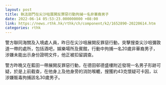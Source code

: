```yaml
---
layout: post
title: 執法部門在尖沙咀展開反罪惡行動拘捕一名非華裔男子
date: 2022-06-14 05:53:23.000000000 +08:00
link: https://news.rthk.hk/rthk/ch/component/k2/1652890-20220614.htm
categories: rthk
---
```


警方聯同海關及入境處人員，昨日在尖沙咀展開反罪惡行動，突擊搜查尖沙咀彌敦道一帶的處所，包括酒吧，娛樂場所及賓館，行動中拘捕一名20歲非華裔男子，涉嫌未能出示身份證明文件，他正被扣留調查。

警方昨晚又在藍田一帶展開反罪惡行動，在德田邨德盛樓附近發現一名男子形跡可疑，於是上前截查，在他身上及他身旁的消防喉轆，搜獲約43克懷疑可卡因，以涉嫌販毒拘捕該名30歲男子。
